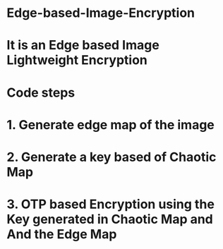 # Edge-based-Image-Encryption
# It is an Edge based Image Lightweight Encryption
# Code steps
# 1. Generate edge map of the image
# 2. Generate a key based of Chaotic Map
# 3. OTP based Encryption using the Key generated in Chaotic Map and And the Edge Map
